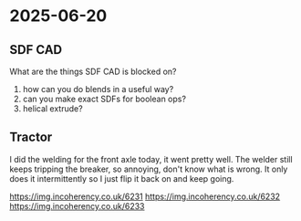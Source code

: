 # 2025-06-20

## SDF CAD

What are the things SDF CAD is blocked on?

1. how can you do blends in a useful way?
2. can you make exact SDFs for boolean ops?
3. helical extrude?

## Tractor

I did the welding for the front axle today, it went pretty well. The welder still keeps
tripping the breaker, so annoying, don't know what is wrong. It only does it intermittently
so I just flip it back on and keep going.

https://img.incoherency.co.uk/6231
https://img.incoherency.co.uk/6232
https://img.incoherency.co.uk/6233
